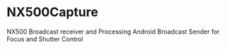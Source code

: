 # NX500Capture
NX500 Broadcast receiver and Processing Android Broadcast Sender for Focus and Shutter Control

